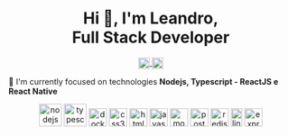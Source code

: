 <h1 align="center">
  Hi 👋, I'm Leandro, <br />
  Full Stack Developer
</h1>

<p align="center">
  <a href="https://linkedin.com/in/www.linkedin.com/in/leandro-guezin-jr" target="blank">
    <img align="center" src="https://cdn.jsdelivr.net/npm/simple-icons@3.0.1/icons/linkedin.svg" alt="www.linkedin.com/in/leandro-guezin-jr" height="20" width="20" />
  </a>
  <a href="https://twitter.com/@guezinjr" target="blank">
    <img align="center" src="https://cdn.jsdelivr.net/npm/simple-icons@3.0.1/icons/twitter.svg" alt="@guezinjr" height="20" width="20" />
  </a>
</p>

🚀 I'm currently focused on technologies **Nodejs, Typescript - ReactJS e React Native**



<p align="center">
  <img src="https://cdn.jsdelivr.net/gh/devicons/devicon@v2.9.0/devicon.min.css" alt="nodejs" width="40" height="40"/>
  <img src="https://devicons.github.io/devicon/devicon.git/icons/typescript/typescript-original.svg" alt="typescript" width="40" height="40"/>
  <i class="devicon-react-original-wordmark colored"></i>
  <img src="https://devicons.github.io/devicon/devicon.git/icons/docker/docker-original-wordmark.svg" alt="docker" width="32" height="32"/>
  <img src="https://devicons.github.io/devicon/devicon.git/icons/css3/css3-original-wordmark.svg" alt="css3" width="32" height="32"/> 
  <img src="https://devicons.github.io/devicon/devicon.git/icons/html5/html5-original-wordmark.svg" alt="html5" width="32" height="32"/>
  <img src="https://devicons.github.io/devicon/devicon.git/icons/javascript/javascript-original.svg" alt="javascript" width="32" height="32"/>
  <img src="https://devicons.github.io/devicon/devicon.git/icons/mongodb/mongodb-original-wordmark.svg" alt="mongodb" width="32" height="32"/>
  <img src="https://devicons.github.io/devicon/devicon.git/icons/postgresql/postgresql-original-wordmark.svg" alt="postgresql" width="32" height="32"/>
  <img src="https://devicons.github.io/devicon/devicon.git/icons/redis/redis-original-wordmark.svg" alt="redis" width="32" height="32"/>
  <img src="https://devicons.github.io/devicon/devicon.git/icons/linux/linux-original.svg" alt="linux" width="20" height="32"/>
  <img src="https://devicons.github.io/devicon/devicon.git/icons/express/express-original-wordmark.svg" alt="express" width="32" height="32"/>
</p>


